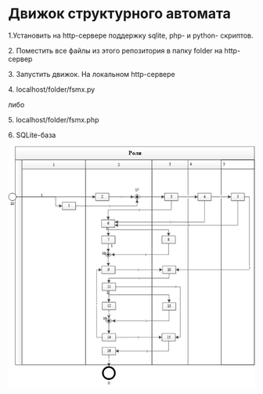 # Движок структурного автомата
<p>1.Установить на http-сервере поддержку sqlite, php- и python- скриптов.
<p>2. Поместить все файлы из этого репозитория в папку folder на http-сервер
<p>3. Запустить движок. На локальном  http-сервере
<p>4. localhost/folder/fsmx.py
 <p> либо </p> 
<p>5. localhost/folder/fsmx.php
<p>6. SQLite-база


![s](https://github.com/GrigoryevV/StructuralStateMachine/blob/main/fsmx.png)



